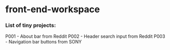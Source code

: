 # front-end-workspace

### List of tiny projects:
P001 - About bar from Reddit
P002 - Header search input from Reddit
P003 - Navigation bar buttons from SONY